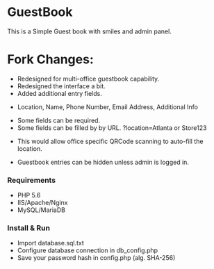 # GuestBook
This is a Simple Guest book with smiles and admin panel.

# Fork Changes:
* Redesigned for multi-office guestbook capability.
* Redesigned the interface a bit.
* Added additional entry fields.
- Location, Name, Phone Number, Email Address, Additional Info
* Some fields can be required.
* Some fields can be filled by by URL. ?location=Atlanta or Store123
- This would allow office specific QRCode scanning to auto-fill the location.
* Guestbook entries can be hidden unless admin is logged in.
 
### Requirements

* PHP 5.6
* IIS/Apache/Nginx
* MySQL/MariaDB

### Install & Run

* Import database.sql.txt
* Configure database connection in db_config.php
* Save your password hash in config.php (alg. SHA-256)

